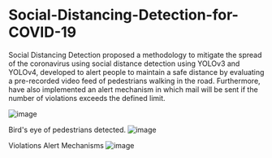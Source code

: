 # Social-Distancing-Detection-for-COVID-19
Social Distancing Detection proposed a methodology to mitigate the spread of the coronavirus using social distance detection using YOLOv3 and YOLOv4, developed to alert people to maintain a safe distance by evaluating a pre-recorded video feed of pedestrians walking in the road. Furthermore, have also implemented an alert mechanism in which mail will be sent if the number of violations exceeds the defined limit.

![image](https://user-images.githubusercontent.com/34389241/122652221-454f8300-d15b-11eb-8a35-63c781d61c54.png)

Bird's eye of pedestrians detected.
![image](https://user-images.githubusercontent.com/34389241/122654095-99139980-d166-11eb-841a-1e809a9b852a.png)

Violations Alert Mechanisms
![image](https://user-images.githubusercontent.com/34389241/122654153-f3acf580-d166-11eb-91d4-d1605a19c0c6.png)

